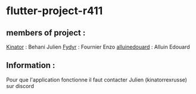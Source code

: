 # flutter-project-r411

## members of project :

[Kinator](https://github.com/Kinator) : Behani Julien
[Fydyr](https://github.com/Fydyr) : Fournier Enzo
[alluinedouard](https://github.com/alluinedouard) : Alluin Edouard

## Information : 
Pour que l'application fonctionne il faut contacter Julien (kinatorrexrusse) sur discord 